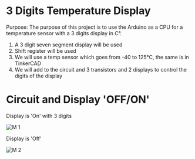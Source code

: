 # 3 Digits Temperature Display
Purpose:  The purpose of this project is to use the Arduino as a CPU for a temperature sensor with a 3 digits display in C°.
1) A 3 digit seven segment display will be used
2) Shift register will be used
3) We will use a temp sensor which goes from -40 to 125°C, the same is in TinkerCAD
4) We will add to the circuit and 3 transistors and 2 displays to control the digits of the display

# Circuit and Display 'OFF/ON'

Display is 'On' with 3 digits

![M 1](https://user-images.githubusercontent.com/102126445/162612708-85bd3461-f2f5-48e9-885d-58e562ad2547.jpg)

Display is 'Off'

![M 2](https://user-images.githubusercontent.com/102126445/162612710-f25053f4-9967-40ce-b285-a6b36adc2ebe.jpg)
